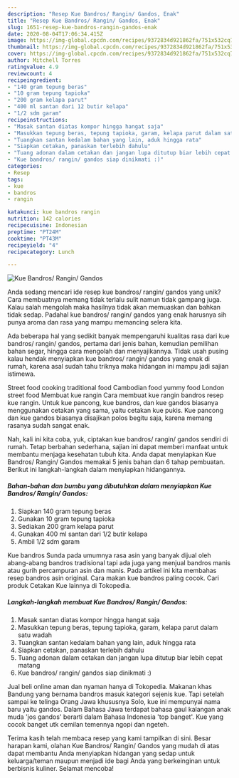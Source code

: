 ```yaml
---
description: "Resep Kue Bandros/ Rangin/ Gandos, Enak"
title: "Resep Kue Bandros/ Rangin/ Gandos, Enak"
slug: 1651-resep-kue-bandros-rangin-gandos-enak
date: 2020-08-04T17:06:34.415Z
image: https://img-global.cpcdn.com/recipes/9372834d921862fa/751x532cq70/kue-bandros-rangin-gandos-foto-resep-utama.jpg
thumbnail: https://img-global.cpcdn.com/recipes/9372834d921862fa/751x532cq70/kue-bandros-rangin-gandos-foto-resep-utama.jpg
cover: https://img-global.cpcdn.com/recipes/9372834d921862fa/751x532cq70/kue-bandros-rangin-gandos-foto-resep-utama.jpg
author: Mitchell Torres
ratingvalue: 4.9
reviewcount: 4
recipeingredient:
- "140 gram tepung beras"
- "10 gram tepung tapioka"
- "200 gram kelapa parut"
- "400 ml santan dari 12 butir kelapa"
- "1/2 sdm garam"
recipeinstructions:
- "Masak santan diatas kompor hingga hangat saja"
- "Masukkan tepung beras, tepung tapioka, garam, kelapa parut dalam satu wadah"
- "Tuangkan santan kedalam bahan yang lain, aduk hingga rata"
- "Siapkan cetakan, panaskan terlebih dahulu"
- "Tuang adonan dalam cetakan dan jangan lupa ditutup biar lebih cepat matang"
- "Kue bandros/ rangin/ gandos siap dinikmati :)"
categories:
- Resep
tags:
- kue
- bandros
- rangin

katakunci: kue bandros rangin 
nutrition: 142 calories
recipecuisine: Indonesian
preptime: "PT24M"
cooktime: "PT43M"
recipeyield: "4"
recipecategory: Lunch

---
```



![Kue Bandros/ Rangin/ Gandos](https://img-global.cpcdn.com/recipes/9372834d921862fa/751x532cq70/kue-bandros-rangin-gandos-foto-resep-utama.jpg)

Anda sedang mencari ide resep kue bandros/ rangin/ gandos yang unik? Cara membuatnya memang tidak terlalu sulit namun tidak gampang juga. Kalau salah mengolah maka hasilnya tidak akan memuaskan dan bahkan tidak sedap. Padahal kue bandros/ rangin/ gandos yang enak harusnya sih punya aroma dan rasa yang mampu memancing selera kita.

Ada beberapa hal yang sedikit banyak mempengaruhi kualitas rasa dari kue bandros/ rangin/ gandos, pertama dari jenis bahan, kemudian pemilihan bahan segar, hingga cara mengolah dan menyajikannya. Tidak usah pusing kalau hendak menyiapkan kue bandros/ rangin/ gandos yang enak di rumah, karena asal sudah tahu triknya maka hidangan ini mampu jadi sajian istimewa.

Street food cooking traditional food Cambodian food yummy food London street food Membuat kue rangin Cara membuat kue rangin bandros resep kue rangin. Untuk kue pancong, kue bandros, dan kue gandos biasanya menggunakan cetakan yang sama, yaitu cetakan kue pukis. Kue pancong dan kue gandos biasanya disajikan polos begitu saja, karena memang rasanya sudah sangat enak.


Nah, kali ini kita coba, yuk, ciptakan kue bandros/ rangin/ gandos sendiri di rumah. Tetap berbahan sederhana, sajian ini dapat memberi manfaat untuk membantu menjaga kesehatan tubuh kita. Anda dapat menyiapkan Kue Bandros/ Rangin/ Gandos memakai 5 jenis bahan dan 6 tahap pembuatan. Berikut ini langkah-langkah dalam menyiapkan hidangannya.

<!--inarticleads1-->

##### Bahan-bahan dan bumbu yang dibutuhkan dalam menyiapkan Kue Bandros/ Rangin/ Gandos:

1. Siapkan 140 gram tepung beras
1. Gunakan 10 gram tepung tapioka
1. Sediakan 200 gram kelapa parut
1. Gunakan 400 ml santan dari 1/2 butir kelapa
1. Ambil 1/2 sdm garam


Kue bandros Sunda pada umumnya rasa asin yang banyak dijual oleh abang-abang bandros tradisional tapi ada juga yang menjual bandros manis atau gurih percampuran asin dan manis. Pada artikel ini kita membahas resep bandros asin original. Cara makan kue bandros paling cocok. Cari produk Cetakan Kue lainnya di Tokopedia. 

<!--inarticleads2-->

##### Langkah-langkah membuat Kue Bandros/ Rangin/ Gandos:

1. Masak santan diatas kompor hingga hangat saja
1. Masukkan tepung beras, tepung tapioka, garam, kelapa parut dalam satu wadah
1. Tuangkan santan kedalam bahan yang lain, aduk hingga rata
1. Siapkan cetakan, panaskan terlebih dahulu
1. Tuang adonan dalam cetakan dan jangan lupa ditutup biar lebih cepat matang
1. Kue bandros/ rangin/ gandos siap dinikmati :)


Jual beli online aman dan nyaman hanya di Tokopedia. Makanan khas Bandung yang bernama bandros masuk kategori sejenis kue. Tapi setelah sampai ke telinga Orang Jawa khususnya Solo, kue ini mempunyai nama baru yaitu gandos. Dalam Bahasa Jawa terdapat bahasa gaul kalangan anak muda &#39;jos gandos&#39; berarti dalam Bahasa Indonesia &#39;top banget&#39;. Kue yang cocok banget utk cemilan temennya ngopi dan ngeteh. 

Terima kasih telah membaca resep yang kami tampilkan di sini. Besar harapan kami, olahan Kue Bandros/ Rangin/ Gandos yang mudah di atas dapat membantu Anda menyiapkan hidangan yang sedap untuk keluarga/teman maupun menjadi ide bagi Anda yang berkeinginan untuk berbisnis kuliner. Selamat mencoba!
